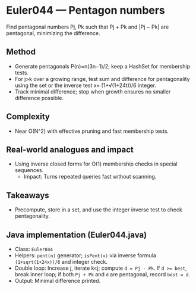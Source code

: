 # Euler044 — Pentagon numbers

Find pentagonal numbers Pj, Pk such that Pj + Pk and |Pj − Pk| are pentagonal, minimizing the difference.

## Method

- Generate pentagonals P(n)=n(3n−1)/2; keep a HashSet for membership tests.
- For j>k over a growing range, test sum and difference for pentagonality using the set or the inverse test x= (1+√(1+24t))/6 integer.
- Track minimal difference; stop when growth ensures no smaller difference possible.

## Complexity
- Near O(N^2) with effective pruning and fast membership tests.

## Real-world analogues and impact
- Using inverse closed forms for O(1) membership checks in special sequences.
  - Impact: Turns repeated queries fast without scanning.

## Takeaways
- Precompute, store in a set, and use the integer inverse test to check pentagonality.


## Java implementation (Euler044.java)

- Class: `Euler044`
- Helpers: `pent(n)` generator; `isPent(x)` via inverse formula `(1+sqrt(1+24x))/6` and integer check.
- Double loop: Increase j, iterate k<j; compute `d = Pj - Pk`. If `d >= best`, break inner loop; if both `Pj + Pk` and `d` are pentagonal, record `best = d`.
- Output: Minimal difference printed.
